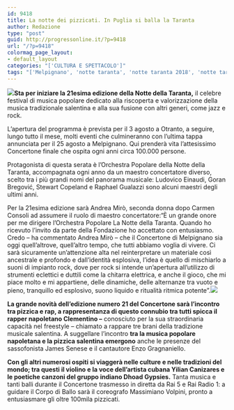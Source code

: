 ```yaml
---
id: 9418
title: La notte dei pizzicati. In Puglia si balla la Taranta
author: Redazione
type: "post"
guid: http://progressonline.it/?p=9418
url: "/?p=9418"
colormag_page_layout:
- default_layout
categories: "['CULTURA E SPETTACOLO']"
tags: "['Melpignano', 'notte taranta', 'notte taranta 2018', 'notte taranta melpignano', 'Puglia', 'taranta']"
---
```


**![](https://progressonline.it/wp-content/uploads/2018/08/mame-spettacolo-la-notte-della-taranta-2017-992x680-300x206.jpg)Sta per iniziare la 21esima edizione della Notte della Taranta,** il celebre festival di musica popolare dedicato alla riscoperta e valorizzazione della musica tradizionale salentina e alla sua fusione con altri generi, come jazz e rock.

L’apertura del programma è prevista per il 3 agosto a Otranto, a seguire, lungo tutto il mese, molti eventi che culmineranno con l’ultima tappa annunciata per il 25 agosto a Melpignano. Qui prenderà vita l’attesissimo Concertone finale che ospita ogni anni circa 100.000 persone.

Protagonista di questa serata è l’Orchestra Popolare della Notte della Taranta, accompagnata ogni anno da un maestro concertatore diverso, scelto tra i più grandi nomi del panorama musicale: Ludovico Einaudi, Goran Bregović, Stewart Copeland e Raphael Gualazzi sono alcuni maestri degli ultimi anni.

Per la 21esima edizione sarà Andrea Mirò, seconda donna dopo Carmen Consoli ad assumere il ruolo di maestro concertatore:“È un grande onore per me dirigere l’Orchestra Popolare La Notte della Taranta. Quando ho ricevuto l’invito da parte della Fondazione ho accettato con entusiasmo. Credo  – ha commentato Andrea Mirò – che il Concertone di Melpignano sia oggi quell’altrove, quell’altro tempo, che tutti abbiamo voglia di vivere. Ci sarà sicuramente un’attenzione alta nel reinterpretare un materiale così ancestrale e profondo e dall’identità esplosiva, l’idea è quello di mischiarlo a suoni di impianto rock, dove per rock si intende un’apertura all’utilizzo di strumenti eclettici e duttili come la chitarra elettrica, e anche il gioco, che mi piace molto e mi appartiene, delle dinamiche, delle alternanze tra vuoto e pieno, tranquillo ed esplosivo, suono liquido e ritualità ritmica potente”.![](https://progressonline.it/wp-content/uploads/2018/08/puglia-private-tour-notte-della-taranta-concertone-finale-melpignano-300x225.jpg)

**La grande novità dell’edizione numero 21 del Concertone sarà l’incontro tra pizzica e rap, a rappresentanza di questo connubio tra tutti spicca il rapper napoletano Clementino –** conosciuto per la sua straordinaria capacità nel freestyle – chiamato a rappare tre brani della tradizione musicale salentina. A suggellare l’incontro **tra la musica popolare napoletana e la pizzica salentina emergono** anche le presenze del sassofonista James Senese e il cantautore Enzo Gragnaniello.

**Con gli altri numerosi ospiti si viaggerà nelle culture e nelle tradizioni del mondo; tra questi il violino e la voce dell’artista cubana Yilian Canizares e le poetiche canzoni del gruppo indiano Dhoad Gypsies.** Tanta musica e tanti balli durante il Concertone trasmesso in diretta da Rai 5 e Rai Radio 1: a guidare il Corpo di Ballo sarà il coreografo Massimiano Volpini, pronto a entusiasmare gli oltre 100mila pizzicati.